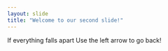 ```yaml
---
layout: slide
title: "Welcome to our second slide!"
---
```

If everything falls apart
Use the left arrow to go back!
